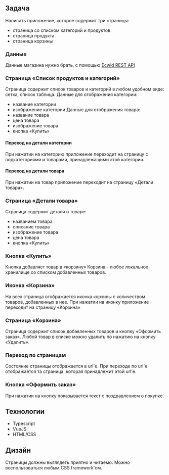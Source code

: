 ## Задача
Написать приложение, которое содержит три страницы:
- страница со списком категорий и продуктов
- страница продукта
- страница корзины
### Данные
Данные магазина нужно брать, с помощью [Ecwid REST API](https://api-docs.ecwid.com/reference/rest-api)
### Страница «Список продуктов и категорий»
Страница содержит список товаров и категорий в любом удобном виде: сетка, список таблица.
Данные для отображения категории:
- название категории
- изображение категории
Данные для отображения товара:
- название товара
- цена товара
- изображение товара
- кнопка «Купить»
#### Переход на детали категории
При нажатии на категорию приложение переходит на страницу с подкатегориями и товарами, принадлежащими этой категории.
#### Переход на детали товара
При нажатии на товар приложение переходит на страницу «Детали товара».
### Страница «Детали товара»
Страница содержит детали о товаре:
- названием товара
- описание товара
- изображение товара
- цена товара
- кнопка «Купить»
### Кнопка «Купить»
Кнопка добавляет товар в «корзину»
Корзина - любое локальное хранилище со списком добавленных товаров.
### Иконка «Корзина»
На всех страница отображается иконка корзины с количеством товаров, добавленных в нее. При нажатии на иконку приложение переходит на страницу «Корзина»
### Страница «Корзина»
Страница содержит список добавленных товаров и кнопку «Оформить заказ».
Любой товар в списке можно удалить по нажатию на кнопку «Удалить».
### Переход по страницам
Состояние страницы отображается в url'е. При переходе по url'е отображается та страница, которая принадлежит этой url'е.
### Кнопка «Оформить заказ»
При нажатии на кнопку показывается текст с поздравлением о покупке.

##  Технологии
- Typescript
- VueJS
- HTML/CSS

## Дизайн
Страницы должны выглядеть приятно и читаемо. Можно воспользоваться любым CSS framework'ом.
